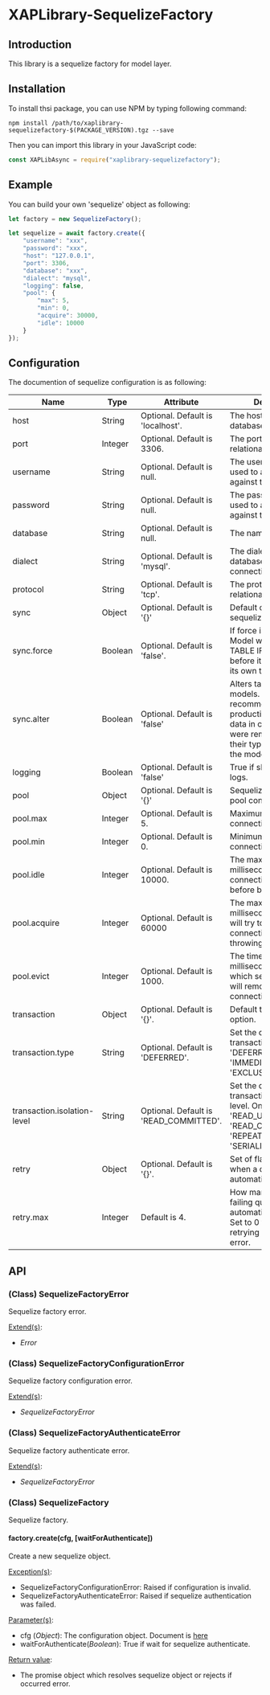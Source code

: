 # XAPLibrary-SequelizeFactory

## Introduction

This library is a sequelize factory for model layer.

## Installation

To install thsi package, you can use NPM by typing following command:

```
npm install /path/to/xaplibrary-sequelizefactory-$(PACKAGE_VERSION).tgz --save
```

Then you can import this library in your JavaScript code:

``` JavaScript
const XAPLibAsync = require("xaplibrary-sequelizefactory");
```

## Example

You can build your own 'sequelize' object as following:

``` JavaScript
let factory = new SequelizeFactory();

let sequelize = await factory.create({
    "username": "xxx",
    "password": "xxx",
    "host": "127.0.0.1",
    "port": 3306,
    "database": "xxx",
    "dialect": "mysql",
    "logging": false,
    "pool": {
        "max": 5,
        "min": 0,
        "acquire": 30000,
        "idle": 10000
    }
});
```

## Configuration

The documention of sequelize configuration is as following:

| Name                        | Type    | Attribute                              | Description                                                                                                                                        |
|-----------------------------|---------|----------------------------------------|----------------------------------------------------------------------------------------------------------------------------------------------------|
| host                        | String  | Optional. Default is 'localhost'.      | The host of relational database.                                                                                                                   |
| port                        | Integer | Optional. Default is 3306.             | The port of the relational database.                                                                                                               |
| username                    | String  | Optional. Default is null.             | The username which is used to authenticate against the database.                                                                                   |
| password                    | String  | Optional. Default is null.             | The password which is used to authenticate against the database.                                                                                   |
| database                    | String  | Optional. Default is null.             | The name of database.                                                                                                                              |
| dialect                     | String  | Optional. Default is 'mysql'.          | The dialect of the database you are connecting to.                                                                                                 |
| protocol                    | String  | Optional. Default is 'tcp'.            | The protocol of the relational database.                                                                                                           |
| sync                        | Object  | Optional. Default is '{}'              | Default options for sequelize.sync                                                                                                                 |
| sync.force                  | Boolean | Optional. Default is 'false'.          | If force is true, each Model will run 'DROP TABLE IF EXISTS', before it tries to create its own table                                              |
| sync.alter                  | Boolean | Optional. Default is 'false'           | Alters tables to fit models. Not recommended for production use. Deletes data in columns that were removed or had their type changed in the model. |
| logging                     | Boolean | Optional. Default is 'false'           | True if show Sequelize logs.                                                                                                                       |
| pool                        | Object  | Optional. Default is '{}'              | Sequelize connection pool configuration.                                                                                                           |
| pool.max                    | Integer | Optional. Default is 5.                | Maximum number of connection in pool.                                                                                                              |
| pool.min                    | Integer | Optional. Default is 0.                | Minimum number of connection in pool.                                                                                                              |
| pool.idle                   | Integer | Optional. Default is 10000.            | The maximum time, in milliseconds, that a connection can be idle before being released.                                                            |
| pool.acquire                | Integer | Optional. Default is 60000             | The maximum time, in milliseconds, that pool will try to get connection before throwing error.                                                     |
| pool.evict                  | Integer | Optional. Default is 1000.             | The time interval, in milliseconds, after which sequelize-pool will remove idle connections.                                                       |
| transaction                 | Object  | Optional. Default is '{}'.             | Default transaction option.                                                                                                                        |
| transaction.type            | String  | Optional. Default is 'DEFERRED'.       | Set the default transaction type. One of 'DEFERRED', 'IMMEDIATE', 'EXCLUSIVE'.                                                                     |
| transaction.isolation-level | String  | Optional. Default is 'READ_COMMITTED'. | Set the default transaction isolation level. One of 'READ_UNCOMMITTED', 'READ_COMMITTED', 'REPEATABLE_READ', 'SERIALIZABLE'.                       |
| retry                       | Object  | Optional. Default is '{}'.             | Set of flags that control when a query is automatically retried.                                                                                   |
| retry.max                   | Integer | Default is 4.                          | How many times a failing query is automatically retried. Set to 0 to disable retrying on SQL_BUSY error.                                           |

## API

### (Class) SequelizeFactoryError

Sequelize factory error.

<u>Extend(s)</u>:
 - *Error*

### (Class) SequelizeFactoryConfigurationError

Sequelize factory configuration error.

<u>Extend(s)</u>:
 - *SequelizeFactoryError*

### (Class) SequelizeFactoryAuthenticateError

Sequelize factory authenticate error.

<u>Extend(s)</u>:
 - *SequelizeFactoryError*

### (Class) SequelizeFactory

Sequelize factory.

#### factory.create(cfg, [waitForAuthenticate])

Create a new sequelize object.

<u>Exception(s)</u>:
 - SequelizeFactoryConfigurationError: Raised if configuration is invalid.
 - SequelizeFactoryAuthenticateError: Raised if sequelize authentication was failed.

<u>Parameter(s)</u>:
 - cfg (*Object*): The configuration object. Document is [here](#Configuration)
 - waitForAuthenticate(*Boolean*): True if wait for sequelize authenticate.

<u>Return value</u>:
 - The promise object which resolves sequelize object or rejects if occurred error.
